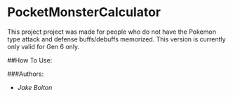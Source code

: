# PocketMonsterCalculator
This project project was made for people who do not have the Pokemon type attack and defense
buffs/debuffs memorized. This version is currently only valid for Gen 6 only.

	
##How To Use:


###Authors:
- *Jake Bolton*